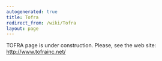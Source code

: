 ```yaml
---
autogenerated: true
title: Tofra
redirect_from: /wiki/Tofra
layout: page
---
```


TOFRA page is under construction. Please, see the web site:
<http://www.tofrainc.net/>
